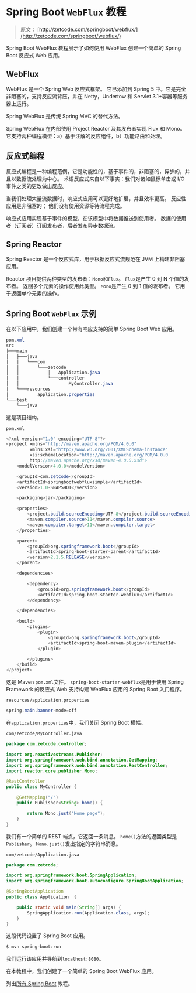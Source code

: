 # Spring Boot `WebFlux` 教程

> 原文： [http://zetcode.com/springboot/webflux/](http://zetcode.com/springboot/webflux/)

Spring Boot WebFlux 教程展示了如何使用 WebFlux 创建一个简单的 Spring Boot 反应式 Web 应用。

## WebFlux

WebFlux 是一个 Spring Web 反应式框架。 它已添加到 Spring 5 中。它是完全非阻塞的，支持反应流背压，并在 Netty，Undertow 和 Servlet 3.1+容器等服务器上运行。

Spring WebFlux 是传统 Spring MVC 的替代方法。

Spring WebFlux 在内部使用 Project Reactor 及其发布者实现 Flux 和 Mono。 它支持两种编程模型：a）基于注解的反应组件，b）功能路由和处理。

## 反应式编程

反应式编程是一种编程范例，它是功能性的，基于事件的，非阻塞的，异步的，并且以数据流处理为中心。 术语反应式来自以下事实：我们对诸如鼠标单击或 I/O 事件之类的更改做出反应。

当我们处理大量流数据时，响应式应用可以更好地扩展，并且效率更高。 反应性应用是非阻塞的； 他们没有使用资源等待流程完成。

响应式应用实现基于事件的模型，在该模型中将数据推送到使用者。 数据的使用者（订阅者）订阅发布者，后者发布异步数据流。

## Spring Reactor

Spring Reactor 是一个反应式库，用于根据反应式流规范在 JVM 上构建非阻塞应用。

Reactor 项目提供两种类型的发布者：`Mono`和`Flux`。 `Flux`是产生 0 到 N 个值的发布者。 返回多个元素的操作使用此类型。 `Mono`是产生 0 到 1 值的发布者。 它用于返回单个元素的操作。

## Spring Boot `WebFlux` 示例

在以下应用中，我们创建一个带有响应支持的简单 Spring Boot Web 应用。

```java
pom.xml
src
├───main
│   ├───java
│   │   └───com
│   │       └───zetcode
│   │           │   Application.java
│   │           └───controller
│   │                   MyController.java
│   └───resources
│           application.properties
└───test
    └───java

```

这是项目结构。

`pom.xml`

```java
<?xml version="1.0" encoding="UTF-8"?>
<project xmlns="http://maven.apache.org/POM/4.0.0"
         xmlns:xsi="http://www.w3.org/2001/XMLSchema-instance"
         xsi:schemaLocation="http://maven.apache.org/POM/4.0.0
         http://maven.apache.org/xsd/maven-4.0.0.xsd">
    <modelVersion>4.0.0</modelVersion>

    <groupId>com.zetcode</groupId>
    <artifactId>springbootwebfluxsimple</artifactId>
    <version>1.0-SNAPSHOT</version>

    <packaging>jar</packaging>

    <properties>
        <project.build.sourceEncoding>UTF-8</project.build.sourceEncoding>
        <maven.compiler.source>11</maven.compiler.source>
        <maven.compiler.target>11</maven.compiler.target>
    </properties>

    <parent>
        <groupId>org.springframework.boot</groupId>
        <artifactId>spring-boot-starter-parent</artifactId>
        <version>2.1.5.RELEASE</version>
    </parent>

    <dependencies>

        <dependency>
            <groupId>org.springframework.boot</groupId>
            <artifactId>spring-boot-starter-webflux</artifactId>
        </dependency>

    </dependencies>

    <build>
        <plugins>
            <plugin>
                <groupId>org.springframework.boot</groupId>
                <artifactId>spring-boot-maven-plugin</artifactId>
            </plugin>

        </plugins>
    </build>
</project>

```

这是 Maven `pom.xml`文件。 `spring-boot-starter-webflux`是用于使用 Spring Framework 的反应式 Web 支持构建 WebFlux 应用的 Spring Boot 入门程序。

`resources/application.properties`

```java
spring.main.banner-mode=off

```

在`application.properties`中，我们关闭 Spring Boot 横幅。

`com/zetcode/MyController.java`

```java
package com.zetcode.controller;

import org.reactivestreams.Publisher;
import org.springframework.web.bind.annotation.GetMapping;
import org.springframework.web.bind.annotation.RestController;
import reactor.core.publisher.Mono;

@RestController
public class MyController {

    @GetMapping("/")
    public Publisher<String> home() {

        return Mono.just("Home page");
    }
}

```

我们有一个简单的 REST 端点，它返回一条消息。 `home()`方法的返回类型是`Publisher`。 `Mono.just()`发出指定的字符串消息。

`com/zetcode/Application.java`

```java
package com.zetcode;

import org.springframework.boot.SpringApplication;
import org.springframework.boot.autoconfigure.SpringBootApplication;

@SpringBootApplication
public class Application  {

    public static void main(String[] args) {
        SpringApplication.run(Application.class, args);
    }
}

```

这段代码设置了 Spring Boot 应用。

```java
$ mvn spring-boot:run

```

我们运行该应用并导航到`localhost:8080`。

在本教程中，我们创建了一个简单的 Spring Boot WebFlux 应用。

列出[所有 Spring Boot](/all/#springboot) 教程。
